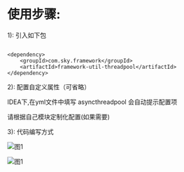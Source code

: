 使用步骤:
=====
1): 引入如下包
```

<dependency>
    <groupId>com.sky.framework</groupId>
    <artifactId>framework-util-threadpool</artifactId>
</dependency>

```
    
2): 配置自定义属性（可省略）

IDEA下,在yml文件中填写 asyncthreadpool 会自动提示配置项

请根据自己模块定制化配置(如果需要)


3): 代码编写方式

![图1](../../docs/images/threadpool-1.png)


![图1](../../docs/images/threadpool-2.png)



